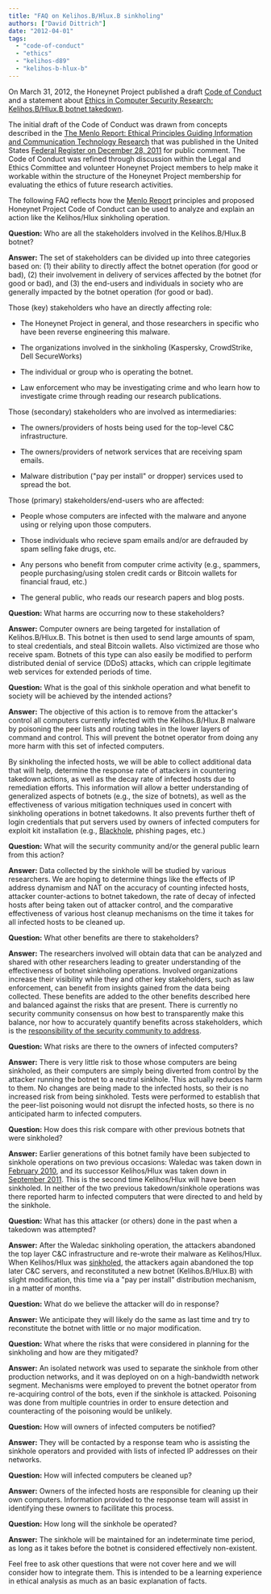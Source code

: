 ```yaml
---
title: "FAQ on Kelihos.B/Hlux.B sinkholing"
authors: ["David Dittrich"]
date: "2012-04-01"
tags: 
  - "code-of-conduct"
  - "ethics"
  - "kelihos-d89"
  - "kelihos-b-hlux-b"
---
```


On March 31, 2012, the Honeynet Project published a draft [Code of Conduct](https://honeynet.org/codeofconduct) and a statement about [Ethics in Computer Security Research: Kelihos.B/Hlux.B botnet takedown](https://honeynet.org/node/834).

  
  

The initial draft of the Code of Conduct was drawn from concepts described in the [The Menlo Report: Ethical Principles Guiding Information and Communication Technology Research](http://www.cyber.st.dhs.gov/wp-content/uploads/2011/12/MenloPrinciplesCORE-20110915-r560.pdf) that was published in the United States [Federal Register on December 28, 2011](http://www.federalregister.gov/articles/2011/12/28/2011-33231/submission-for-review-and-comment-the-menlo-report-ethical-principles-guiding-information-and) for public comment. The Code of Conduct was refined through discussion within the Legal and Ethics Committee and volunteer Honeynet Project members to help make it workable within the structure of the Honeynet Project membership for evaluating the ethics of future research activities.

  
  

The following FAQ reflects how the [Menlo Report](http://www.computer.org/csdl/mags/sp/2012/02/msp2012020071-abs.html) principles and proposed Honeynet Project Code of Conduct can be used to analyze and explain an action like the Kelihos/Hlux sinkholing operation.

  
  
  

  
**Question:** Who are all the stakeholders involved in the Kelihos.B/Hlux.B botnet?  
  
**Answer:** The set of stakeholders can be divided up into three categories based on: (1) their ability to directly affect the botnet operation (for good or bad), (2) their involvement in delivery of services affected by the botnet (for good or bad), and (3) the end-users and individuals in society who are generally impacted by the botnet operation (for good or bad).

  
  
Those (key) stakeholders who have an directly affecting role:  

  
- The Honeynet Project in general, and those researchers in specific who have been reverse engineering this malware.  
    
- The organizations involved in the sinkholing (Kaspersky, CrowdStrike, Dell SecureWorks)  
    
- The individual or group who is operating the botnet.  
    
- Law enforcement who may be investigating crime and who learn how to investigate crime through reading our research publications.  
    

  
  
Those (secondary) stakeholders who are involved as intermediaries:  

  
- The owners/providers of hosts being used for the top-level C&C infrastructure.  
    
- The owners/providers of network services that are receiving spam emails.  
    
- Malware distribution ("pay per install" or dropper) services used to spread the bot.  
    

  
  
Those (primary) stakeholders/end-users who are affected:  

  
- People whose computers are infected with the malware and anyone using or relying upon those computers.  
    
- Those individuals who recieve spam emails and/or are defrauded by spam selling fake drugs, etc.  
    
- Any persons who benefit from computer crime activity (e.g., spammers, people purchasing/using stolen credit cards or Bitcoin wallets for financial fraud, etc.)  
    
- The general public, who reads our research papers and blog posts.  
    

  

  
  

  
**Question:** What harms are occurring now to these stakeholders?  
  
**Answer:** Computer owners are being targeted for installation of Kelihos.B/Hlux.B. This botnet is then used to send large amounts of spam, to steal credentials, and steal Bitcoin wallets. Also victimized are those who receive spam. Botnets of this type can also easily be modified to perform distributed denial of service (DDoS) attacks, which can cripple legitimate web services for extended periods of time.

  
  

  
**Question:** What is the goal of this sinkhole operation and what benefit to society will be achieved by the intended actions?  
  
**Answer:** The objective of this action is to remove from the attacker's control all computers currently infected with the Kelihos.B/Hlux.B malware by poisoning the peer lists and routing tables in the lower layers of command and control. This will prevent the botnet operator from doing any more harm with this set of infected computers.  
  
By sinkholing the infected hosts, we will be able to collect additional data that will help, determine the response rate of attackers in countering takedown actions, as well as the decay rate of infected hosts due to remediation efforts. This information will allow a better understanding of generalized aspects of botnets (e.g., the size of botnets), as well as the effectiveness of various mitigation techniques used in concert with sinkholing operations in botnet takedowns. It also prevents further theft of login credentials that put servers used by owners of infected computers for exploit kit installation (e.g., [Blackhole](http://blog.imperva.com/2011/12/deconstructing-the-black-hole-exploit-kit.html), phishing pages, etc.)

  
  

  
**Question:** What will the security community and/or the general public learn from this action?  
  
**Answer:** Data collected by the sinkhole will be studied by various researchers. We are hoping to determine things like the effects of IP address dynamism and NAT on the accuracy of counting infected hosts, attacker counter-actions to botnet takedown, the rate of decay of infected hosts after being taken out of attacker control, and the comparative effectiveness of various host cleanup mechanisms on the time it takes for all infected hosts to be cleaned up.

  
  

  
**Question:** What other benefits are there to stakeholders?  
  
**Answer:** The researchers involved will obtain data that can be analyzed and shared with other researchers leading to greater understanding of the effectiveness of botnet sinkholing operations. Involved organizations increase their visibility while they and other key stakeholders, such as law enforcement, can benefit from insights gained from the data being collected. These benefits are added to the other benefits described here and balanced against the risks that are present. There is currently no security community consensus on how best to transparently make this balance, nor how to accurately quantify benefits across stakeholders, which is the [responsibility of the security community to address](http://ieeexplore.ieee.org/stamp/stamp.jsp?tp=&arnumber=5669246).

  
  

  
**Question:** What risks are there to the owners of infected computers?  
  
**Answer:** There is very little risk to those whose computers are being sinkholed, as their computers are simply being diverted from control by the attacker running the botnet to a neutral sinkhole. This actually reduces harm to them. No changes are being made to the infected hosts, so their is no increased risk from being sinkholed. Tests were performed to establish that the peer-list poisoning would not disrupt the infected hosts, so there is no anticipated harm to infected computers.

  
  

  
**Question:** How does this risk compare with other previous botnets that were sinkholed?  
  
**Answer:** Earlier generations of this botnet family have been subjected to sinkhole operations on two previous occasions: Waledac was taken down in [February 2010](http://online.wsj.com/article/SB10001424052748704240004575086523786147014.html), and its successor Kelihos/Hlux was taken down in [September 2011](http://blogs.technet.com/b/microsoft_blog/archive/2011/09/27/microsoft-neutralizes-kelihos-botnet-names-defendant-in-case.aspx). This is the second time Kelihos/Hlux will have been sinkholed. In neither of the two previous takedown/sinkhole operations was there reported harm to infected computers that were directed to and held by the sinkhole.

  
  

  
**Question:** What has this attacker (or others) done in the past when a takedown was attempted?  
  
**Answer:** After the Waledac sinkholing operation, the attackers abandoned the top layer C&C infrastructure and re-wrote their malware as Kelihos/Hlux. When Kelihos/Hlux was [sinkholed](http://www.securelist.com/en/blog?weblogid=208193137), the attackers again abandoned the top later C&C servers, and reconstituted a new botnet (Kelihos.B/Hlux.B) with slight modification, this time via a "pay per install" distribution mechanism, in a matter of months.

  
  

  
**Question:** What do we believe the attacker will do in response?  
  
**Answer:** We anticipate they will likely do the same as last time and try to reconstitute the botnet with little or no major modification.

  
  

  
**Question:** What where the risks that were considered in planning for the sinkholing and how are they mitigated?  
  
**Answer:** An isolated network was used to separate the sinkhole from other production networks, and it was deployed on on a high-bandwidth network segment. Mechanisms were employed to prevent the botnet operator from re-acquiring control of the bots, even if the sinkhole is attacked. Poisoning was done from multiple countries in order to ensure detection and counteracting of the poisoning would be unlikely.

  
  

  
**Question:** How will owners of infected computers be notified?  
  
**Answer:** They will be contacted by a response team who is assisting the sinkhole operators and provided with lists of infected IP addresses on their networks.

  
  

  
**Question:** How will infected computers be cleaned up?  
  
**Answer:** Owners of the infected hosts are responsible for cleaning up their own computers. Information provided to the response team will assist in identifying these owners to facilitate this process.

  
  

  
**Question:** How long will the sinkhole be operated?  
  
**Answer:** The sinkhole will be maintained for an indeterminate time period, as long as it takes before the botnet is considered effectively non-existent.

  
  

Feel free to ask other questions that were not cover here and we will consider how to integrate them. This is intended to be a learning experience in ethical analysis as much as an basic explanation of facts.
